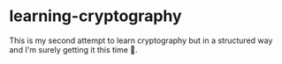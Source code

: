 # learning-cryptography
This is my second attempt to learn cryptography but in a structured way and I'm surely getting it this time 🤸. 
